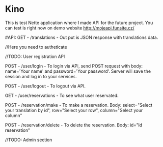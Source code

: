 # Kino

This is test Nette application where I made API for the future project. You can test is right now on demo website http://mojeapi.funsite.cz/

#API:
GET   - /translations - Out put is JSON response with translations data.

//Here you need to autheticate

//TODO: User registration API

POST  - /user/login - To login via API, send POST request with body: name='Your name' and password='Your password'. Server will save the session and log in to your services.

POST  - /user/logout - To logout via API.

GET  - /user/reservations - To see what user reservated.


POST  - /reservation/make - To make a reservation. Body: select="Select your translation by id", row="Select your row", column="Select your column"

POST  - /reservation/delete - To delete the reservation. Body: id="Id reservation"

//TODO: Admin section
